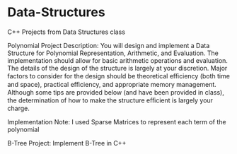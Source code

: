 # Data-Structures
C++ Projects from Data Structures class


Polynomial Project
Description: You will design and implement a Data Structure for Polynomial Representation, Arithmetic, and Evaluation. 
The implementation should allow for basic arithmetic operations and evaluation. The details of the design of the structure
is largely at your discretion. Major factors to consider for the design should be theoretical eﬃciency (both time and space),
practical eﬃciency, and appropriate memory management. Although some tips are provided below (and have been provided in class), 
the determination of how to make the structure eﬃcient is largely your charge.

Implementation Note: I used Sparse Matrices to represent each term of the polynomial 


B-Tree Project: Implement B-Tree in C++
